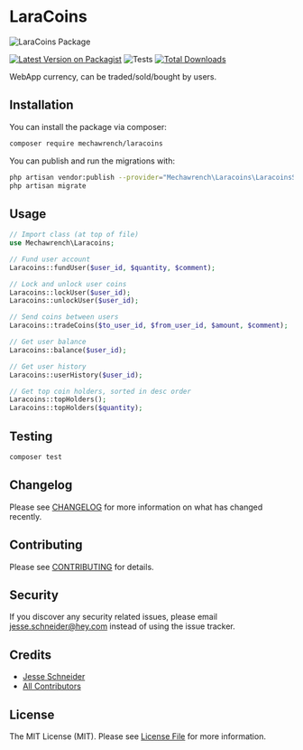 # LaraCoins

![LaraCoins Package](https://banners.beyondco.de/LaraCoins.png?theme=light&packageManager=composer+require&packageName=mechawrench%2Flaracoins&pattern=bankNote&style=style_1&description=Currency%2C+for+your+users%21&md=1&showWatermark=0&fontSize=100px&images=https%3A%2F%2Flaravel.com%2Fimg%2Flogomark.min.svg "LaraCoins Package")

[![Latest Version on Packagist](https://img.shields.io/packagist/v/mechawrench/laracoins.svg?style=flat-square)](https://packagist.org/packages/mechawrench/laracoins)
![Tests](https://github.com/mechawrench/laracoins/workflows/Tests/badge.svg)
[![Total Downloads](https://img.shields.io/packagist/dt/mechawrench/laracoins.svg?style=flat-square)](https://packagist.org/packages/mechawrench/laracoins)


WebApp currency, can be traded/sold/bought by users.

## Installation

You can install the package via composer:

```bash
composer require mechawrench/laracoins
```

You can publish and run the migrations with:

```bash
php artisan vendor:publish --provider="Mechawrench\Laracoins\LaracoinsServiceProvider" --tag="migrations"
php artisan migrate
```

## Usage

``` php
// Import class (at top of file)
use Mechawrench\Laracoins;

// Fund user account
Laracoins::fundUser($user_id, $quantity, $comment);

// Lock and unlock user coins
Laracoins::lockUser($user_id);
Laracoins::unlockUser($user_id);

// Send coins between users
Laracoins::tradeCoins($to_user_id, $from_user_id, $amount, $comment);

// Get user balance
Laracoins::balance($user_id);

// Get user history
Laracoins::userHistory($user_id);

// Get top coin holders, sorted in desc order
Laracoins::topHolders();
Laracoins::topHolders($quantity);
```

## Testing

``` bash
composer test
```

## Changelog

Please see [CHANGELOG](CHANGELOG.md) for more information on what has changed recently.

## Contributing

Please see [CONTRIBUTING](CONTRIBUTING.md) for details.

## Security

If you discover any security related issues, please email jesse.schneider@hey.com instead of using the issue tracker.

## Credits

- [Jesse Schneider](https://github.com/Mechawrench)
- [All Contributors](../../contributors)

## License

The MIT License (MIT). Please see [License File](LICENSE.md) for more information.
